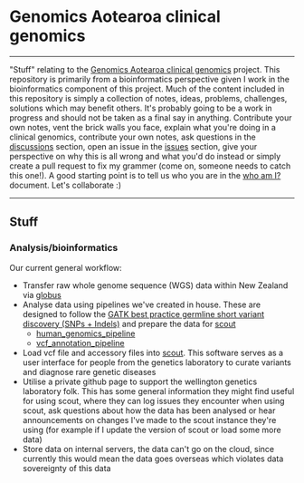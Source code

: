 # Genomics Aotearoa clinical genomics

---

"Stuff" relating to the [Genomics Aotearoa clinical genomics](https://www.genomics-aotearoa.org.nz/our-work/completed-projects/clinical-genomics) project. This repository is primarily from a bioinformatics perspective given I work in the bioinformatics component of this project. Much of the content included in this repository is simply a collection of notes, ideas, problems, challenges, solutions which may benefit others. It's probably going to be a work in progress and should not be taken as a final say in anything. Contribute your own notes, vent the brick walls you face, explain what you're doing in a clinical genomics, contribute your own notes, ask questions in the [discussions](https://github.com/GenomicsAotearoa/clinical_genomics/discussions) section, open an issue in the [issues](https://github.com/GenomicsAotearoa/clinical_genomics/issues) section, give your perspective on why this is all wrong and what you'd do instead or simply create a pull request to fix my grammer (come on, someone needs to catch this one!). A good starting point is to tell us who you are in the [who am I?](who_am_i.md) document. Let's collaborate :)

---

## Stuff

### Analysis/bioinformatics

Our current general workflow:

- Transfer raw whole genome sequence (WGS) data within New Zealand via [globus](https://www.globus.org/)
- Analyse data using pipelines we've created in house. These are designed to follow the [GATK best practice germline short variant discovery (SNPs + Indels)](https://gatk.broadinstitute.org/hc/en-us/articles/360035535932-Germline-short-variant-discovery-SNPs-Indels-) and prepare the data for [scout](https://clinical-genomics.github.io/scout/)
  - [human_genomics_pipeline](https://github.com/ESR-NZ/human_genomics_pipeline)
  - [vcf_annotation_pipeline](https://github.com/ESR-NZ/vcf_annotation_pipeline)
- Load vcf file and accessory files into [scout](https://clinical-genomics.github.io/scout/). This software serves as a user interface for people from the genetics laboratory to curate variants and diagnose rare genetic diseases
- Utilise a private github page to support the wellington genetics laboratory folk. This has some general information they might find useful for using scout, where they can log issues they encounter when using scout, ask questions about how the data has been analysed or hear announcements on changes I've made to the scout instance they're using (for example if I update the version of scout or load some more data)
- Store data on internal servers, the data can't go on the cloud, since currently this would mean the data goes overseas which violates data sovereignty of this data
